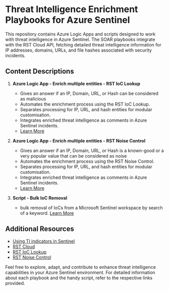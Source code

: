 # Threat Intelligence Enrichment Playbooks for Azure Sentinel

This repository contains Azure Logic Apps and scripts designed to work with threat intelligence in Azure Sentinel. The SOAR playbooks integrate with the RST Cloud API, fetching detailed threat intelligence information for IP addresses, domains, URLs, and file hashes associated with security incidents.

## Content Descriptions

1. **Azure Logic App - Enrich multiple entities - RST IoC Lookup**

   - Gives an answer if an IP, Domain, URL, or Hash can be considered as malicious
   - Automates the enrichment process using the RST IoC Lookup.
   - Separates processing for IP, URL, and hash entities for modular customisation.
   - Integrates enriched threat intelligence as comments in Azure Sentinel incidents.
   - [Learn More](LogicApps/rst-ioc-lookup/README.md)

2. **Azure Logic App - Enrich multiple entities - RST Noise Control**

   - Gives an answer if an IP, Domain, URL, or Hash is a known-good or a very popular value that can be considered as noise
   - Automates the enrichment process using the RST Noise Control.
   - Separates processing for IP, URL, and hash entities for modular customisation.
   - Integrates enriched threat intelligence as comments in Azure Sentinel incidents.
   - [Learn More](LogicApps/rst-ioc-lookup/README.md)

3. **Script - Bulk IoC Removal**
   - bulk removal of IoCs from a Microsoft Sentinel workspace by search of a keyword.
     [Learn More](Scripts/bulk_ioc_removal/README.md)

## Additional Resources

- [Using TI indicators in Sentinel](https://learn.microsoft.com/en-us/azure/sentinel/use-threat-indicators-in-analytics-rules)
- [RST Cloud](https://www.rstcloud.com/)
- [RST IoC Lookup](https://www.rstcloud.com/rst-ioc-lookup/)
- [RST Noise Control](https://www.rstcloud.com/rst-noise-control/)

Feel free to explore, adapt, and contribute to enhance threat intelligence capabilities in your Azure Sentinel environment. For detailed information about each playbook and the handy script, refer to the respective links provided.
